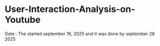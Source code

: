 # User-Interaction-Analysis-on-Youtube

Date : 
The started september 16, 2025 and it was done by september 28 2025
